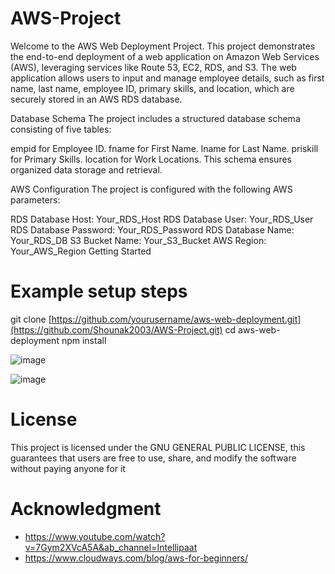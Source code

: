 # AWS-Project


Welcome to the AWS Web Deployment Project. This project demonstrates the end-to-end deployment of a web application on Amazon Web Services (AWS), leveraging services like Route 53, EC2, RDS, and S3. The web application allows users to input and manage employee details, such as first name, last name, employee ID, primary skills, and location, which are securely stored in an AWS RDS database.


Database Schema
The project includes a structured database schema consisting of five tables:

empid for Employee ID.
fname for First Name.
lname for Last Name.
priskill for Primary Skills.
location for Work Locations.
This schema ensures organized data storage and retrieval.

AWS Configuration
The project is configured with the following AWS parameters:

RDS Database Host: Your_RDS_Host
RDS Database User: Your_RDS_User
RDS Database Password: Your_RDS_Password
RDS Database Name: Your_RDS_DB
S3 Bucket Name: Your_S3_Bucket
AWS Region: Your_AWS_Region
Getting Started



# Example setup steps
git clone [https://github.com/yourusername/aws-web-deployment.git](https://github.com/Shounak2003/AWS-Project.git)
cd aws-web-deployment
npm install


![image](https://github.com/Shounak2003/AWS-Project/assets/93007487/2e19f96d-bad6-4c8a-86e9-c6e55f2410ef)

![image](https://github.com/Shounak2003/AWS-Project/assets/93007487/095dbc21-15c1-435a-b35a-76d415887b25)

# License

This project is licensed under the GNU GENERAL PUBLIC LICENSE, this guarantees that users are free to use, share, and modify the software without paying anyone for it

# Acknowledgment

- https://www.youtube.com/watch?v=7Gym2XVcA5A&ab_channel=Intellipaat
- https://www.cloudways.com/blog/aws-for-beginners/





